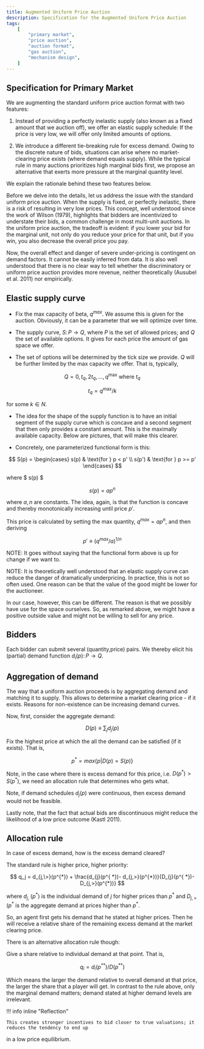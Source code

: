 ```yaml
---
title: Augmented Uniform Price Auction
description: Specification for the Augmented Uniform Price Auction
tags:
    [
        "primary market",
        "price auction",
        "auction format",
        "gas auction",
        "mechanism design",
    ]
---
```


## Specification for Primary Market

We are augmenting the standard uniform price auction format with two features:

1.  Instead of providing a perfectly inelastic supply (also known as a fixed
    amount that we auction off), we offer an elastic supply schedule: If the
    price is very low, we will offer only limited amounts of options.

2.  We introduce a different tie-breaking rule for excess demand. Owing to the
    discrete nature of bids, situations can arise where no market-clearing price
    exists (where demand equals supply). While the typical rule in many auctions
    prioritizes high marginal bids first, we propose an alternative that exerts
    more pressure at the marginal quantity level.

We explain the rationale behind these two features below.

Before we delve into the details, let us address the issue with the standard
uniform price auction. When the supply is fixed, or perfectly inelastic, there
is a risk of resulting in very low prices. This concept, well understood since
the work of Wilson (1979), highlights that bidders are incentivized to
understate their bids, a common challenge in most multi-unit auctions. In the
uniform price auction, the tradeoff is evident: if you lower your bid for the
marginal unit, not only do you reduce your price for that unit, but if you win,
you also decrease the overall price you pay.

Now, the overall effect and danger of severe under-pricing is contingent on
demand factors. It cannot be easily inferred from data. It is also well
understood that there is no clear way to tell whether the discriminatory or
uniform price auction provides more revenue, neither theoretically (Ausubel et
al. 2011) nor empirically.

## Elastic supply curve

-   Fix the max capacity of beta, $q^{max}$. We assume this is given for the
    auction. Obviously, it can be a parameter that we will optimize over time.

-   The supply curve, $S \colon P \to Q$, where $P$ is the set of allowed
    prices; and $Q$ the set of available options. It gives for each price the
    amount of gas space we offer.

-   The set of options will be determined by the tick size we provide. $Q$ will
    be further limited by the max capacity we offer. That is, typically,

$$
Q=0, t_q, 2 t_q, \ldots, q^{\max } \text { where } t_q
$$

$$
t_q=q^{\max } / k
$$

for some $k \in N$.

-   The idea for the shape of the supply function is to have an initial segment
    of the supply curve which is concave and a second segment that then only
    provides a constant amount. This is the maximally available capacity. Below
    are pictures, that will make this clearer.

-   Concretely, one parameterized functional form is this:

$$
S(p) =
\begin{cases}
s(p)  & \text{for } p < p' \\
s(p') & \text{for } p >= p'
\end{cases}
$$

where $ s(p) $

$$
s(p) = ap^n
$$

where $a,n$ are constants. The idea, again, is that the function is concave and
thereby monotonically increasing until price $p'$.

This price is calculated by setting the max quantity, $q^{max} = ap^n$, and then
deriving

$$
 p' \equiv (q^{max} / a)^{1/n}
$$

NOTE: It goes without saying that the functional form above is up for change if
we want to.

NOTE: It is theoretically well understood that an elastic supply curve can
reduce the danger of dramatically underpricing. In practice, this is not so
often used. One reason can be that the value of the good might be lower for the
auctioneer.

In our case, however, this can be different. The reason is that we possibly have
use for the space ourselves. So, as remarked above, we might have a positive
outside value and might not be willing to sell for any price.

## Bidders

Each bidder can submit several (quantity,price) pairs. We thereby elicit his
(partial) demand function $d_i(p) \colon P \to Q$.

## Aggregation of demand

The way that a uniform auction proceeds is by aggregating demand and matching it
to supply. This allows to determine a market clearing price - if it exists.
Reasons for non-existence can be increasing demand curves.

Now, first, consider the aggregate demand:

$$
D(p) \equiv \sum_j d_j(p)
$$

Fix the highest price at which the all the demand can be satisfied (if it
exists). That is,

$$
p^{*}=max\{p|D(p)=S(p)\}
$$

Note, in the case where there is excess demand for this price, i.e.
$D(p^{*})>S(p^{*})$, we need an allocation rule that determines who gets what.

Note, if demand schedules $d_j(p)$ were continuous, then excess demand would not
be feasible.

Lastly note, that the fact that actual bids are discontinuous might reduce the
likelihood of a low price outcome (Kastl 2011).

## Allocation rule

In case of excess demand, how is the excess demand cleared?

The standard rule is higher price, higher priority:

$$
q_j = d_{j,\>}(p^{*}) + \frac{d_{j}(p^{ *})- d_{j,>}(p^{*})}{D_{j}(p^{ *})- D_{j,>}(p^{*})}
$$

where $d_{j,\>}(p^{*})$ is the individual demand of $j$ for higher prices than
$p^{*}$ and $D_{j,>}(p^{*}$ is the aggregate demand at prices higher than
$p^{*}$.

So, an agent first gets his demand that he stated at higher prices. Then he will
receive a relative share of the remaining excess demand at the market clearing
price.

There is an alternative allocation rule though:

Give a share relative to individual demand at that point. That is,

$$
q_i = d_i(p^{**})/D(p^{**})
$$

Which means the larger the demand relative to overall demand at that price, the
larger the share that a player will get. In contrast to the rule above, only the
marginal demand matters; demand stated at higher demand levels are irrelevant.

!!! info inline "Reflection"

    This creates stronger incentives to bid closer to true valuations; it reduces the tendency to end up

in a low price equilibrium.

